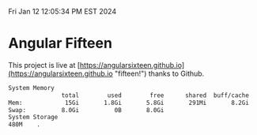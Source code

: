 Fri Jan 12 12:05:34 PM EST 2024

# Angular Fifteen


This project is live at [https://angularsixteen.github.io](https://angularsixteen.github.io "fifteen!") thanks to Github.

```bash
System Memory
               total        used        free      shared  buff/cache   available
Mem:            15Gi       1.8Gi       5.8Gi       291Mi       8.2Gi        13Gi
Swap:          8.0Gi          0B       8.0Gi
System Storage
480M	.
```
